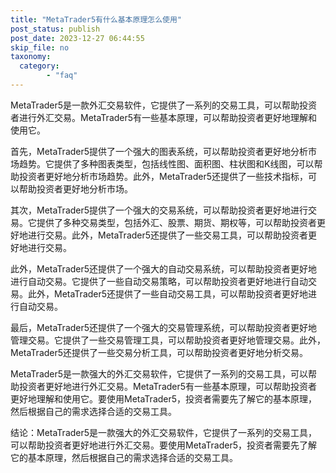```yaml
---
title: "MetaTrader5有什么基本原理怎么使用"
post_status: publish
post_date: 2023-12-27 06:44:55
skip_file: no
taxonomy:
  category:
        - "faq"
---
```


MetaTrader5是一款外汇交易软件，它提供了一系列的交易工具，可以帮助投资者进行外汇交易。MetaTrader5有一些基本原理，可以帮助投资者更好地理解和使用它。

首先，MetaTrader5提供了一个强大的图表系统，可以帮助投资者更好地分析市场趋势。它提供了多种图表类型，包括线性图、面积图、柱状图和K线图，可以帮助投资者更好地分析市场趋势。此外，MetaTrader5还提供了一些技术指标，可以帮助投资者更好地分析市场。

其次，MetaTrader5提供了一个强大的交易系统，可以帮助投资者更好地进行交易。它提供了多种交易类型，包括外汇、股票、期货、期权等，可以帮助投资者更好地进行交易。此外，MetaTrader5还提供了一些交易工具，可以帮助投资者更好地进行交易。

此外，MetaTrader5还提供了一个强大的自动交易系统，可以帮助投资者更好地进行自动交易。它提供了一些自动交易策略，可以帮助投资者更好地进行自动交易。此外，MetaTrader5还提供了一些自动交易工具，可以帮助投资者更好地进行自动交易。

最后，MetaTrader5还提供了一个强大的交易管理系统，可以帮助投资者更好地管理交易。它提供了一些交易管理工具，可以帮助投资者更好地管理交易。此外，MetaTrader5还提供了一些交易分析工具，可以帮助投资者更好地分析交易。

MetaTrader5是一款强大的外汇交易软件，它提供了一系列的交易工具，可以帮助投资者更好地进行外汇交易。MetaTrader5有一些基本原理，可以帮助投资者更好地理解和使用它。要使用MetaTrader5，投资者需要先了解它的基本原理，然后根据自己的需求选择合适的交易工具。

结论：MetaTrader5是一款强大的外汇交易软件，它提供了一系列的交易工具，可以帮助投资者更好地进行外汇交易。要使用MetaTrader5，投资者需要先了解它的基本原理，然后根据自己的需求选择合适的交易工具。
